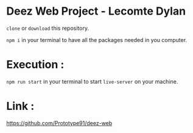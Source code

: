 # Deez Web Project - Lecomte Dylan

`clone` or `download` this repository.

`npm i` in your terminal to have all the packages needed in you computer.

# Execution : 

`npm run start` in your terminal to start `live-server` on your machine.

# Link :

https://github.com/Prototype91/deez-web